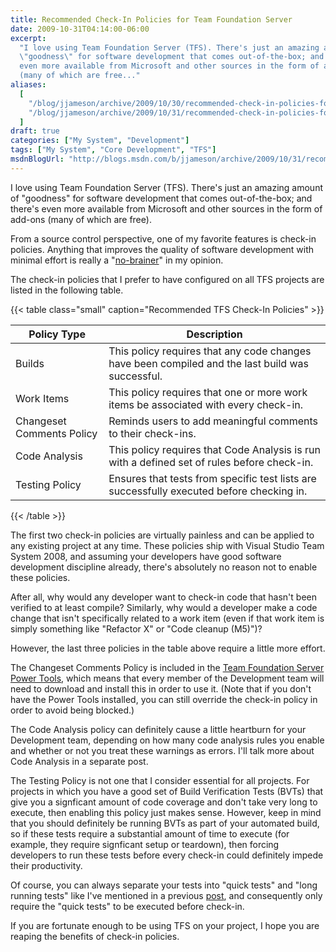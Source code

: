 ```yaml
---
title: Recommended Check-In Policies for Team Foundation Server
date: 2009-10-31T04:14:00-06:00
excerpt:
  "I love using Team Foundation Server (TFS). There's just an amazing amount of
  \"goodness\" for software development that comes out-of-the-box; and there's
  even more available from Microsoft and other sources in the form of add-ons
  (many of which are free..."
aliases:
  [
    "/blog/jjameson/archive/2009/10/30/recommended-check-in-policies-for-team-foundation-server.aspx",
    "/blog/jjameson/archive/2009/10/31/recommended-check-in-policies-for-team-foundation-server.aspx",
  ]
draft: true
categories: ["My System", "Development"]
tags: ["My System", "Core Development", "TFS"]
msdnBlogUrl: "http://blogs.msdn.com/b/jjameson/archive/2009/10/31/recommended-check-in-policies-for-team-foundation-server.aspx"
---
```


I love using Team Foundation Server (TFS). There's just an amazing amount of
"goodness" for software development that comes out-of-the-box; and there's even
more available from Microsoft and other sources in the form of add-ons (many of
which are free).

From a source control perspective, one of my favorite features is check-in
policies. Anything that improves the quality of software development with
minimal effort is really a
"[no-brainer](http://wordnetweb.princeton.edu/perl/webwn?s=no-brainer)" in my
opinion.

The check-in policies that I prefer to have configured on all TFS projects are
listed in the following table.

{{< table class="small" caption="Recommended TFS Check-In Policies" >}}

| Policy Type | Description |
| --- | --- |
| Builds | This policy requires that any code changes have been compiled and the last build was successful. |
| Work Items | This policy requires that one or more work items be associated with every check-in. |
| Changeset Comments Policy | Reminds users to add meaningful comments to their check-ins. |
| Code Analysis | This policy requires that Code Analysis is run with a defined set of rules before check-in. |
| Testing Policy | Ensures that tests from specific test lists are successfully executed before checking in. |

{{< /table >}}

The first two check-in policies are virtually painless and can be applied to any
existing project at any time. These policies ship with Visual Studio Team System
2008, and assuming your developers have good software development discipline
already, there's absolutely no reason not to enable these policies.

After all, why would any developer want to check-in code that hasn't been
verified to at least compile? Similarly, why would a developer make a code
change that isn't specifically related to a work item (even if that work item is
simply something like "Refactor X" or "Code cleanup (M5)")?

However, the last three policies in the table above require a little more
effort.

The Changeset Comments Policy is included in the
[Team Foundation Server Power Tools](http://msdn.microsoft.com/en-us/teamsystem/bb980963.aspx),
which means that every member of the Development team will need to download and
install this in order to use it. (Note that if you don't have the Power Tools
installed, you can still override the check-in policy in order to avoid being
blocked.)

The Code Analysis policy can definitely cause a little heartburn for your
Development team, depending on how many code analysis rules you enable and
whether or not you treat these warnings as errors. I'll talk more about Code
Analysis in a separate post.

The Testing Policy is not one that I consider essential for all projects. For
projects in which you have a good set of Build Verification Tests (BVTs) that
give you a signficant amount of code coverage and don't take very long to
execute, then enabling this policy just makes sense. However, keep in mind that
you should definitely be running BVTs as part of your automated build, so if
these tests require a substantial amount of time to execute (for example, they
require signficant setup or teardown), then forcing developers to run these
tests before every check-in could definitely impede their productivity.

Of course, you can always separate your tests into "quick tests" and "long
running tests" like I've mentioned in a previous
[post](/blog/jjameson/2009/03/19/argumentnullexception-with-optional-publishingpage-description-property-with-some-thoughts-on-breaking-the-build-too),
and consequently only require the "quick tests" to be executed before check-in.

If you are fortunate enough to be using TFS on your project, I hope you are
reaping the benefits of check-in policies.
